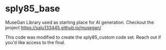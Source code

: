 # sply85_base
MuseGan Library used as starting place for AI generation.
Checkout the project https://salu133445.github.io/musegan/

This code was modified to create the sply85_custom code set.  Reach out if you'd like access to the final.
